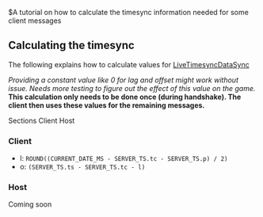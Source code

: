 $A tutorial on how to calculate the timesync information needed for some client messages
## Calculating the timesync
The following explains how to calculate values for <a href="#/enum/LiveTimesyncDataSync">LiveTimesyncDataSync</a>

*Providing a constant value like 0 for lag and offset might work without issue. Needs more testing to figure out the effect of this value on the game.*
**This calculation only needs to be done once (during handshake). The client then uses these values for the remaining messages.**

<div class="navigation">
  <div>
    <span>Sections</span>
    <a link="?scrollTo=client">Client</a>
    <a link="?scrollTo=host">Host</a>
  </div>
</div>

<a link="?scrollTo=client" class="nam"></a>
### Client
- l: `ROUND((CURRENT_DATE_MS - SERVER_TS.tc - SERVER_TS.p) / 2)`
- o: `(SERVER_TS.ts - SERVER_TS.tc - l)`

<a link="?scrollTo=host" class="nam"></a>
### Host
Coming soon
